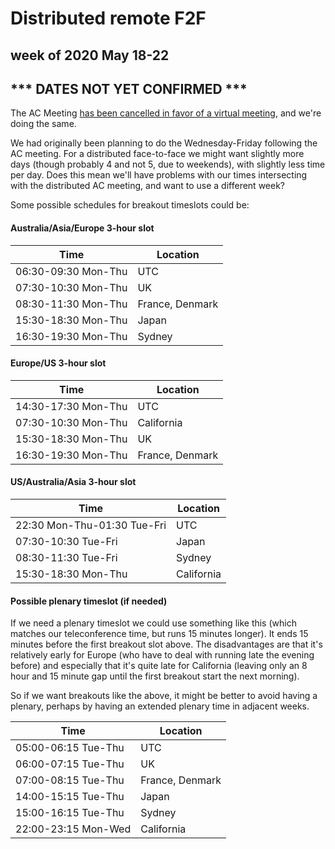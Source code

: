 # Distributed remote F2F
## week of 2020 May 18-22
## *** DATES NOT YET CONFIRMED ***

The AC Meeting [has been cancelled in favor of a virtual meeting](https://lists.w3.org/Archives/Member/w3c-ac-members/2020JanMar/0025.html), and we're doing the same.

We had originally been planning to do the Wednesday-Friday following the AC meeting.  For a distributed face-to-face we might want slightly more days (though probably 4 and not 5, due to weekends), with slightly less time per day.  Does this mean we'll have problems with our times intersecting with the distributed AC meeting, and want to use a different week?


Some possible schedules for breakout timeslots could be:

#### Australia/Asia/Europe 3-hour slot

| Time                | Location        |
| ------------------- | --------------- |
| 06:30-09:30 Mon-Thu | UTC             |
| 07:30-10:30 Mon-Thu | UK              |
| 08:30-11:30 Mon-Thu | France, Denmark |
| 15:30-18:30 Mon-Thu | Japan           |
| 16:30-19:30 Mon-Thu | Sydney          |

#### Europe/US 3-hour slot

| Time                | Location        |
| ------------------- | --------------- |
| 14:30-17:30 Mon-Thu | UTC             |
| 07:30-10:30 Mon-Thu | California      |
| 15:30-18:30 Mon-Thu | UK              |
| 16:30-19:30 Mon-Thu | France, Denmark |

#### US/Australia/Asia 3-hour slot

| Time                        | Location   |
| --------------------------- | ---------- |
| 22:30 Mon-Thu-01:30 Tue-Fri | UTC        |
| 07:30-10:30 Tue-Fri         | Japan      |
| 08:30-11:30 Tue-Fri         | Sydney     |
| 15:30-18:30 Mon-Thu         | California |

#### Possible plenary timeslot (if needed)

If we need a plenary timeslot we could use something like this (which matches our teleconference time, but runs 15 minutes longer).  It ends 15 minutes before the first breakout slot above.  The disadvantages are that it's relatively early for Europe (who have to deal with running late the evening before) and especially that it's quite late for California (leaving only an 8 hour and 15 minute gap until the first breakout start the next morning).

So if we want breakouts like the above, it might be better to avoid having a plenary, perhaps by having an extended plenary time in adjacent weeks.

| Time                | Location        |
| ------------------- | --------------- |
| 05:00-06:15 Tue-Thu | UTC             |
| 06:00-07:15 Tue-Thu | UK              |
| 07:00-08:15 Tue-Thu | France, Denmark |
| 14:00-15:15 Tue-Thu | Japan           |
| 15:00-16:15 Tue-Thu | Sydney          |
| 22:00-23:15 Mon-Wed | California      |
